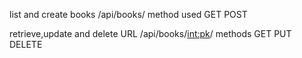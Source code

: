 list  and create books
/api/books/
method used
GET
POST


retrieve,update and delete
URL /api/books/<int:pk>/
methods
GET
PUT
DELETE